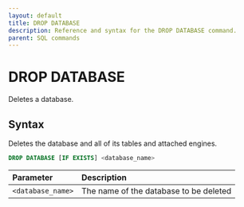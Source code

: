 ```yaml
---
layout: default
title: DROP DATABASE
description: Reference and syntax for the DROP DATABASE command.
parent: SQL commands
---
```


# DROP DATABASE
Deletes a database.

## Syntax

Deletes the database and all of its tables and attached engines.

```sql
DROP DATABASE [IF EXISTS] <database_name>
```

| Parameter         | Description                            |
| :----------------- | :-------------------------------------- |
| `<database_name>` | The name of the database to be deleted |
